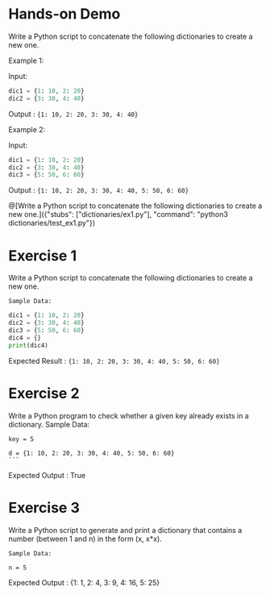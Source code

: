# Hands-on Demo
 
Write a Python script to concatenate the following dictionaries to create a new one.

Example 1:
 
Input: 
```python
dic1 = {1: 10, 2: 20}
dic2 = {3: 30, 4: 40}
```
  Output : ```{1: 10, 2: 20, 3: 30, 4: 40}```

Example 2:
 
Input: 
```python
dic1 = {1: 10, 2: 20}
dic2 = {3: 30, 4: 40}
dic3 = {5: 50, 6: 60}
```
  Output : ```{1: 10, 2: 20, 3: 30, 4: 40, 5: 50, 6: 60}```

@[Write a Python script to concatenate the following dictionaries to create a new one.]({"stubs": ["dictionaries/ex1.py"], "command": "python3 dictionaries/test_ex1.py"})

# Exercise 1
 
  Write a Python script to concatenate the following dictionaries to create a new one.
    

    Sample Data: 
```python
dic1 = {1: 10, 2: 20}
dic2 = {3: 30, 4: 40}
dic3 = {5: 50, 6: 60}
dic4 = {}
print(dic4)
```
  Expected Result : ```{1: 10, 2: 20, 3: 30, 4: 40, 5: 50, 6: 60}```

# Exercise 2
 
  Write a Python program to check whether a given key already exists in a dictionary.
    Sample Data: 

    key = 5

    d = {1: 10, 2: 20, 3: 30, 4: 40, 5: 50, 6: 60}
    ```
  Expected Output : True

# Exercise 3
 
  Write a Python script to generate and print a dictionary that contains a number (between 1 and n) in the form (x, x*x).
 
    
    Sample Data: 

    n = 5
    
  Expected Output : {1: 1, 2: 4, 3: 9, 4: 16, 5: 25}
